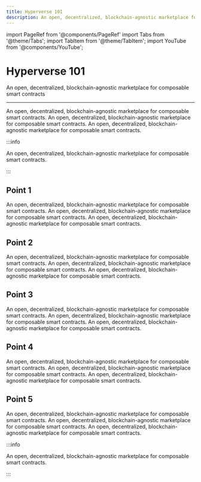 ```yaml
---
title: Hyperverse 101
description: An open, decentralized, blockchain-agnostic marketplace for composable smart contracts
---
```


import PageRef from '@components/PageRef'
import Tabs from '@theme/Tabs';
import TabItem from '@theme/TabItem';
import YouTube from '@components/YouTube';

# Hyperverse 101

An open, decentralized, blockchain-agnostic marketplace for composable smart contracts

---

An open, decentralized, blockchain-agnostic marketplace for composable smart contracts. An open, decentralized, blockchain-agnostic marketplace for composable smart contracts. An open, decentralized, blockchain-agnostic marketplace for composable smart contracts.

:::info

An open, decentralized, blockchain-agnostic marketplace for composable smart contracts.

:::

## Point 1

An open, decentralized, blockchain-agnostic marketplace for composable smart contracts. An open, decentralized, blockchain-agnostic marketplace for composable smart contracts. An open, decentralized, blockchain-agnostic marketplace for composable smart contracts.

## Point 2

An open, decentralized, blockchain-agnostic marketplace for composable smart contracts. An open, decentralized, blockchain-agnostic marketplace for composable smart contracts. An open, decentralized, blockchain-agnostic marketplace for composable smart contracts.

## Point 3

An open, decentralized, blockchain-agnostic marketplace for composable smart contracts. An open, decentralized, blockchain-agnostic marketplace for composable smart contracts. An open, decentralized, blockchain-agnostic marketplace for composable smart contracts.

## Point 4

An open, decentralized, blockchain-agnostic marketplace for composable smart contracts. An open, decentralized, blockchain-agnostic marketplace for composable smart contracts. An open, decentralized, blockchain-agnostic marketplace for composable smart contracts.

## Point 5

An open, decentralized, blockchain-agnostic marketplace for composable smart contracts. An open, decentralized, blockchain-agnostic marketplace for composable smart contracts. An open, decentralized, blockchain-agnostic marketplace for composable smart contracts.

:::info

An open, decentralized, blockchain-agnostic marketplace for composable smart contracts.

:::
